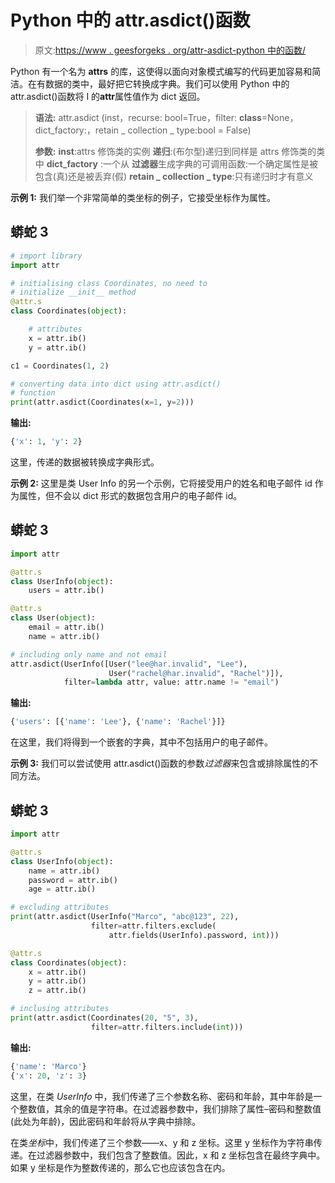 # Python 中的 attr.asdict()函数

> 原文:[https://www . geesforgeks . org/attr-asdict-python 中的函数/](https://www.geeksforgeeks.org/attr-asdict-function-in-python/)

Python 有一个名为 **attrs** 的库，这使得以面向对象模式编写的代码更加容易和简洁。在有数据的类中，最好把它转换成字典。我们可以使用 Python 中的 attr.asdict()函数将 I 的**attr**属性值作为 dict 返回。

> **语法:** attr.asdict (inst，recurse: bool=True，filter: __class__=None，dict_factory:，retain _ collection _ type:bool = False)
> 
> **参数:**
> **inst**:attrs 修饰类的实例
> **递归**:(布尔型)递归到同样是 attrs 修饰类的类中
> **dict_factory** :一个从
> **过滤器**生成字典的可调用函数:一个确定属性是被包含(真)还是被丢弃(假)
> **retain _ collection _ type**:只有递归时才有意义

**示例 1:** 我们举一个非常简单的类坐标的例子，它接受坐标作为属性。

## 蟒蛇 3

```py
# import library
import attr

# initialising class Coordinates, no need to
# initialize __init__ method
@attr.s
class Coordinates(object):

    # attributes
    x = attr.ib()
    y = attr.ib()

c1 = Coordinates(1, 2)

# converting data into dict using attr.asdict() 
# function
print(attr.asdict(Coordinates(x=1, y=2)))
```

**输出:**

```py
{'x': 1, 'y': 2}
```

这里，传递的数据被转换成字典形式。

**示例 2:** 这里是类 User Info 的另一个示例，它将接受用户的姓名和电子邮件 id 作为属性，但不会以 dict 形式的数据包含用户的电子邮件 id。

## 蟒蛇 3

```py
import attr

@attr.s
class UserInfo(object):
    users = attr.ib()

@attr.s
class User(object):
    email = attr.ib()
    name = attr.ib()

# including only name and not email
attr.asdict(UserInfo([User("lee@har.invalid", "Lee"),
                      User("rachel@har.invalid", "Rachel")]),
            filter=lambda attr, value: attr.name != "email")
```

**输出:**

```py
{'users': [{'name': 'Lee'}, {'name': 'Rachel'}]}
```

在这里，我们将得到一个嵌套的字典，其中不包括用户的电子邮件。

**示例 3:** 我们可以尝试使用 attr.asdict()函数的参数*过滤器*来包含或排除属性的不同方法。

## 蟒蛇 3

```py
import attr

@attr.s
class UserInfo(object):
    name = attr.ib()
    password = attr.ib()
    age = attr.ib()

# excluding attributes
print(attr.asdict(UserInfo("Marco", "abc@123", 22),
                  filter=attr.filters.exclude(
                      attr.fields(UserInfo).password, int)))

@attr.s
class Coordinates(object):
    x = attr.ib()
    y = attr.ib()
    z = attr.ib()

# inclusing attributes
print(attr.asdict(Coordinates(20, "5", 3),
                  filter=attr.filters.include(int)))
```

**输出:**

```py
{'name': 'Marco'}
{'x': 20, 'z': 3}
```

这里，在类 *UserInfo* 中，我们传递了三个参数名称、密码和年龄，其中年龄是一个整数值，其余的值是字符串。在过滤器参数中，我们排除了属性–密码和整数值(此处为年龄)，因此密码和年龄将从字典中排除。

在类*坐标*中，我们传递了三个参数——x、y 和 z 坐标。这里 y 坐标作为字符串传递。在过滤器参数中，我们包含了整数值。因此，x 和 z 坐标包含在最终字典中。如果 y 坐标是作为整数传递的，那么它也应该包含在内。